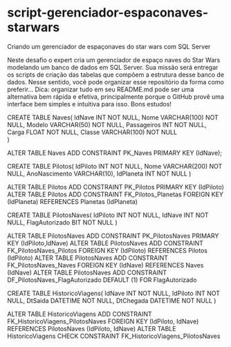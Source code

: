 # script-gerenciador-espaconaves-starwars
Criando um gerenciador de espaçonaves do star wars com SQL Server

Neste desafio o expert cria um gerenciador de espaço naves do Star Wars modelando um banco de dados em SQL Server. Sua missão será entregar os scripts de criação das tabelas que compõem a estrutura desse banco de dados. Nesse sentido, você pode organizar esse repositório da forma como preferir... Dica: organizar tudo em seu README.md pode ser uma alternativa bem rápida e efetiva, principalmente porque o GitHub provê uma interface bem simples e intuitiva para isso. Bons estudos!

CREATE TABLE Naves(
	IdNave INT NOT NULL,
	Nome VARCHAR(100) NOT NULL,
	Modelo VARCHAR(50) NOT NULL,
	Passageiros INT NOT NULL,
	Carga FLOAT NOT NULL,
	Classe VARCHAR(100) NOT NULL	
)

ALTER TABLE Naves ADD CONSTRAINT PK_Naves PRIMARY KEY (IdNave);

CREATE TABLE Pilotos(
	IdPiloto INT NOT NULL,
	Nome VARCHAR(200) NOT NULL,
	AnoNascimento VARCHAR(10),
	IdPlaneta INT NOT NULL
)

ALTER TABLE Pilotos ADD CONSTRAINT PK_Pilotos PRIMARY KEY (IdPiloto)
ALTER TABLE Pilotos ADD CONSTRAINT FK_Pilotos_Planetas FOREIGN KEY (IdPlaneta) REFERENCES Planetas (IdPlaneta)

CREATE TABLE PilotosNaves(
	IdPiloto INT NOT NULL,
	IdNave INT NOT NULL,
	FlagAutorizado BIT NOT NULL
)

ALTER TABLE PilotosNaves ADD CONSTRAINT PK_PilotosNaves PRIMARY KEY (IdPiloto,IdNave)
ALTER TABLE PilotosNaves ADD CONSTRAINT FK_PilotosNaves_Pilotos FOREIGN KEY (IdPiloto) REFERENCES Pilotos (IdPiloto)
ALTER TABLE PilotosNaves ADD CONSTRAINT FK_PilotosNaves_Naves FOREIGN KEY (IdNave) REFERENCES Naves (IdNave)
ALTER TABLE PilotosNaves ADD CONSTRAINT DF_PilotosNaves_FlagAutorizado DEFAULT (1) FOR FlagAutorizado

CREATE TABLE HistoricoViagens(
	IdNave INT NOT NULL,
	IdPiloto INT NOT NULL,
	DtSaida DATETIME NOT NULL,
	DtChegada DATETIME NOT NULL
)

ALTER TABLE HistoricoViagens ADD CONSTRAINT FK_HistoricoViagens_PilotosNaves FOREIGN KEY (IdPiloto, IdNave) REFERENCES PilotosNaves (IdPiloto, IdNave)
ALTER TABLE HistoricoViagens CHECK CONSTRAINT FK_HistoricoViagens_PilotosNaves
